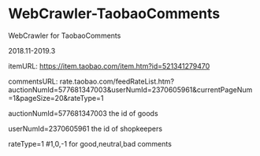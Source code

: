 # WebCrawler-TaobaoComments
WebCrawler for TaobaoComments

2018.11-2019.3

itemURL:
https://item.taobao.com/item.htm?id=521341279470

commentsURL:
rate.taobao.com/feedRateList.htm?auctionNumId=577681347003&userNumId=2370605961&currentPageNum=1&pageSize=20&rateType=1

auctionNumId=577681347003 the id of goods

userNumId=2370605961 the id of shopkeepers

rateType=1 #1,0,-1 for good,neutral,bad comments
